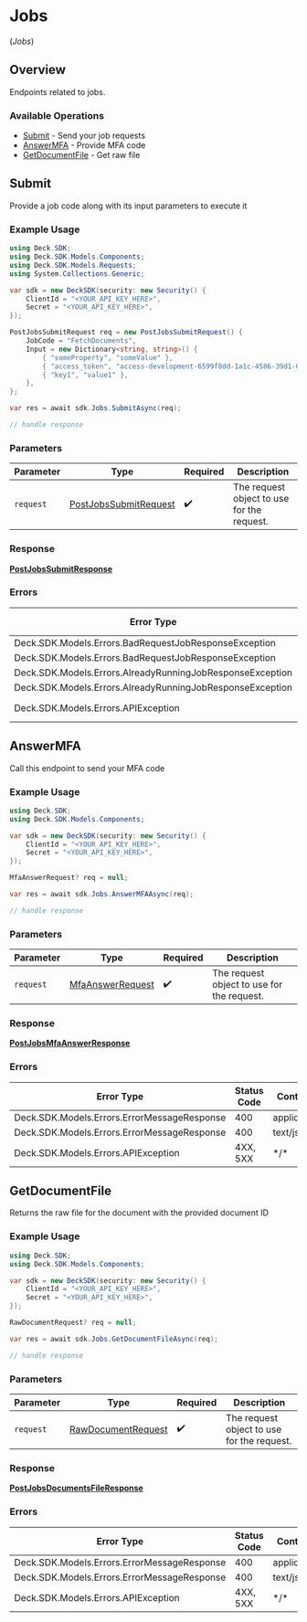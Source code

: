 # Jobs
(*Jobs*)

## Overview

Endpoints related to jobs.

### Available Operations

* [Submit](#submit) - Send your job requests
* [AnswerMFA](#answermfa) - Provide MFA code
* [GetDocumentFile](#getdocumentfile) - Get raw file

## Submit

Provide a job code along with its input parameters to execute it

### Example Usage

<!-- UsageSnippet language="csharp" operationID="post_/jobs/submit" method="post" path="/jobs/submit" -->
```csharp
using Deck.SDK;
using Deck.SDK.Models.Components;
using Deck.SDK.Models.Requests;
using System.Collections.Generic;

var sdk = new DeckSDK(security: new Security() {
    ClientId = "<YOUR_API_KEY_HERE>",
    Secret = "<YOUR_API_KEY_HERE>",
});

PostJobsSubmitRequest req = new PostJobsSubmitRequest() {
    JobCode = "FetchDocuments",
    Input = new Dictionary<string, string>() {
        { "someProperty", "someValue" },
        { "access_token", "access-development-6599f8dd-1a1c-4586-39d1-08ddb97283f7" },
        { "key1", "value1" },
    },
};

var res = await sdk.Jobs.SubmitAsync(req);

// handle response
```

### Parameters

| Parameter                                                               | Type                                                                    | Required                                                                | Description                                                             |
| ----------------------------------------------------------------------- | ----------------------------------------------------------------------- | ----------------------------------------------------------------------- | ----------------------------------------------------------------------- |
| `request`                                                               | [PostJobsSubmitRequest](../../Models/Requests/PostJobsSubmitRequest.md) | :heavy_check_mark:                                                      | The request object to use for the request.                              |

### Response

**[PostJobsSubmitResponse](../../Models/Requests/PostJobsSubmitResponse.md)**

### Errors

| Error Type                                                | Status Code                                               | Content Type                                              |
| --------------------------------------------------------- | --------------------------------------------------------- | --------------------------------------------------------- |
| Deck.SDK.Models.Errors.BadRequestJobResponseException     | 400                                                       | application/json                                          |
| Deck.SDK.Models.Errors.BadRequestJobResponseException     | 400                                                       | text/json                                                 |
| Deck.SDK.Models.Errors.AlreadyRunningJobResponseException | 409                                                       | application/json                                          |
| Deck.SDK.Models.Errors.AlreadyRunningJobResponseException | 409                                                       | text/json                                                 |
| Deck.SDK.Models.Errors.APIException                       | 4XX, 5XX                                                  | \*/\*                                                     |

## AnswerMFA

Call this endpoint to send your MFA code

### Example Usage

<!-- UsageSnippet language="csharp" operationID="post_/jobs/mfa/answer" method="post" path="/jobs/mfa/answer" -->
```csharp
using Deck.SDK;
using Deck.SDK.Models.Components;

var sdk = new DeckSDK(security: new Security() {
    ClientId = "<YOUR_API_KEY_HERE>",
    Secret = "<YOUR_API_KEY_HERE>",
});

MfaAnswerRequest? req = null;

var res = await sdk.Jobs.AnswerMFAAsync(req);

// handle response
```

### Parameters

| Parameter                                                       | Type                                                            | Required                                                        | Description                                                     |
| --------------------------------------------------------------- | --------------------------------------------------------------- | --------------------------------------------------------------- | --------------------------------------------------------------- |
| `request`                                                       | [MfaAnswerRequest](../../Models/Components/MfaAnswerRequest.md) | :heavy_check_mark:                                              | The request object to use for the request.                      |

### Response

**[PostJobsMfaAnswerResponse](../../Models/Requests/PostJobsMfaAnswerResponse.md)**

### Errors

| Error Type                                  | Status Code                                 | Content Type                                |
| ------------------------------------------- | ------------------------------------------- | ------------------------------------------- |
| Deck.SDK.Models.Errors.ErrorMessageResponse | 400                                         | application/json                            |
| Deck.SDK.Models.Errors.ErrorMessageResponse | 400                                         | text/json                                   |
| Deck.SDK.Models.Errors.APIException         | 4XX, 5XX                                    | \*/\*                                       |

## GetDocumentFile

Returns the raw file for the document with the provided document ID

### Example Usage

<!-- UsageSnippet language="csharp" operationID="post_/jobs/documents/file" method="post" path="/jobs/documents/file" -->
```csharp
using Deck.SDK;
using Deck.SDK.Models.Components;

var sdk = new DeckSDK(security: new Security() {
    ClientId = "<YOUR_API_KEY_HERE>",
    Secret = "<YOUR_API_KEY_HERE>",
});

RawDocumentRequest? req = null;

var res = await sdk.Jobs.GetDocumentFileAsync(req);

// handle response
```

### Parameters

| Parameter                                                           | Type                                                                | Required                                                            | Description                                                         |
| ------------------------------------------------------------------- | ------------------------------------------------------------------- | ------------------------------------------------------------------- | ------------------------------------------------------------------- |
| `request`                                                           | [RawDocumentRequest](../../Models/Components/RawDocumentRequest.md) | :heavy_check_mark:                                                  | The request object to use for the request.                          |

### Response

**[PostJobsDocumentsFileResponse](../../Models/Requests/PostJobsDocumentsFileResponse.md)**

### Errors

| Error Type                                  | Status Code                                 | Content Type                                |
| ------------------------------------------- | ------------------------------------------- | ------------------------------------------- |
| Deck.SDK.Models.Errors.ErrorMessageResponse | 400                                         | application/json                            |
| Deck.SDK.Models.Errors.ErrorMessageResponse | 400                                         | text/json                                   |
| Deck.SDK.Models.Errors.APIException         | 4XX, 5XX                                    | \*/\*                                       |